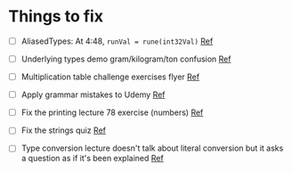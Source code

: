 # Things to fix

- [ ] AliasedTypes: At 4:48, `runVal = rune(int32Val)` [Ref](https://www.udemy.com/learn-go-the-complete-bootcamp-course-golang/learn/v4/questions/5603536)

- [ ] Underlying types demo gram/kilogram/ton confusion [Ref](https://www.udemy.com/learn-go-the-complete-bootcamp-course-golang/learn/v4/questions/5603348)

- [ ] Multiplication table challenge exercises flyer [Ref](https://www.udemy.com/learn-go-the-complete-bootcamp-course-golang/learn/v4/questions/5600066)

- [ ] Apply grammar mistakes to Udemy [Ref](https://github.com/inancgumus/learngo/commit/06891c57fc5299db5f5178bde4da7dd8e569c082)

- [ ] Fix the printing lecture 78 exercise (numbers) [Ref](https://learngoprogramming.slack.com/archives/DC86N4QJK/p1542552870174800)

- [ ] Fix the strings quiz [Ref](https://learngoprogramming.slack.com/archives/DC86N4QJK/p1542566248185500)

- [ ] Type conversion lecture doesn't talk about literal conversion but it asks a question as if it's been explained [Ref](https://www.udemy.com/message/thread/120614366/)